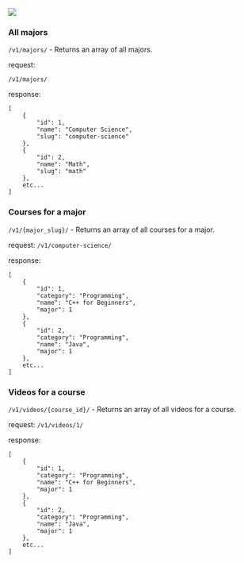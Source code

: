 ![](http://i.imgur.com/w9HxHbI.png)


### All majors

`/v1/majors/` - Returns an array of all majors.

request:
```
/v1/majors/
```

response:
```
[
    {
        "id": 1,
        "name": "Computer Science",
        "slug": "computer-science"
    },
    {
        "id": 2,
        "name": "Math",
        "slug": "math"
    },
    etc...
]
```


### Courses for a major

`/v1/{major_slug}/` - Returns an array of all courses for a major.

request:
`/v1/computer-science/`

response:
```
[
    {
        "id": 1,
        "category": "Programming",
        "name": "C++ for Beginners",
        "major": 1
    },
    {
        "id": 2,
        "category": "Programming",
        "name": "Java",
        "major": 1
    },
    etc...
]
```


### Videos for a course

`/v1/videos/{course_id}/` - Returns an array of all videos for a course.

request:
`/v1/videos/1/`

response:
```
[
    {
        "id": 1,
        "category": "Programming",
        "name": "C++ for Beginners",
        "major": 1
    },
    {
        "id": 2,
        "category": "Programming",
        "name": "Java",
        "major": 1
    },
    etc...
]
```
